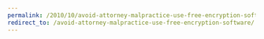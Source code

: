 ```yaml
---
permalink: /2010/10/avoid-attorney-malpractice-use-free-encryption-software/
redirect_to: /avoid-attorney-malpractice-use-free-encryption-software/
---
```

